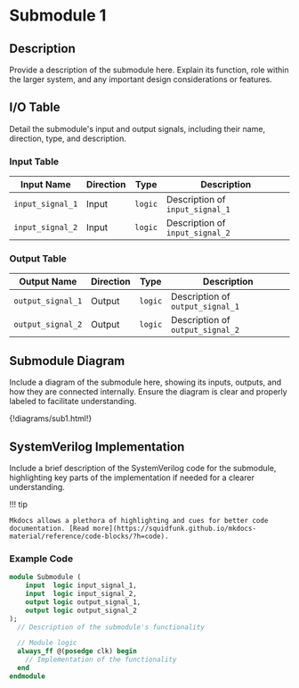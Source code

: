 # Submodule 1

## Description

Provide a description of the submodule here. Explain its function, role within the larger system, and any important design considerations or features.

## I/O Table

Detail the submodule's input and output signals, including their name, direction, type, and description.

### Input Table

| Input Name           | Direction | Type    | Description                    |
|----------------------|-----------|---------|--------------------------------|
| `input_signal_1`     | Input     | `logic` | Description of `input_signal_1`|
| `input_signal_2`     | Input     | `logic` | Description of `input_signal_2`|

### Output Table

| Output Name          | Direction | Type    | Description                    |
|----------------------|-----------|---------|--------------------------------|
| `output_signal_1`    | Output    | `logic` | Description of `output_signal_1`|
| `output_signal_2`    | Output    | `logic` | Description of `output_signal_2`|

## Submodule Diagram

Include a diagram of the submodule here, showing its inputs, outputs, and how they are connected internally. Ensure the diagram is clear and properly labeled to facilitate understanding.

{!diagrams/sub1.html!}

## SystemVerilog Implementation

Include a brief description of the SystemVerilog code for the submodule, highlighting key parts of the implementation if needed for a clearer understanding.

!!! tip

    Mkdocs allows a plethora of highlighting and cues for better code documentation. [Read more](https://squidfunk.github.io/mkdocs-material/reference/code-blocks/?h=code).

### Example Code

```systemverilog
module Submodule (
    input  logic input_signal_1,
    input  logic input_signal_2,
    output logic output_signal_1,
    output logic output_signal_2
);
  // Description of the submodule's functionality

  // Module logic
  always_ff @(posedge clk) begin
    // Implementation of the functionality
  end
endmodule
```
